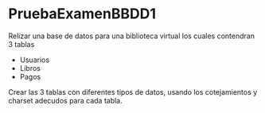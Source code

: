 # PruebaExamenBBDD1

Relizar una base de datos para una biblioteca virtual los cuales contendran 3 tablas
- Usuarios
- Libros
- Pagos

Crear las 3 tablas con diferentes tipos de datos, usando los cotejamientos y charset adecudos para cada tabla.
